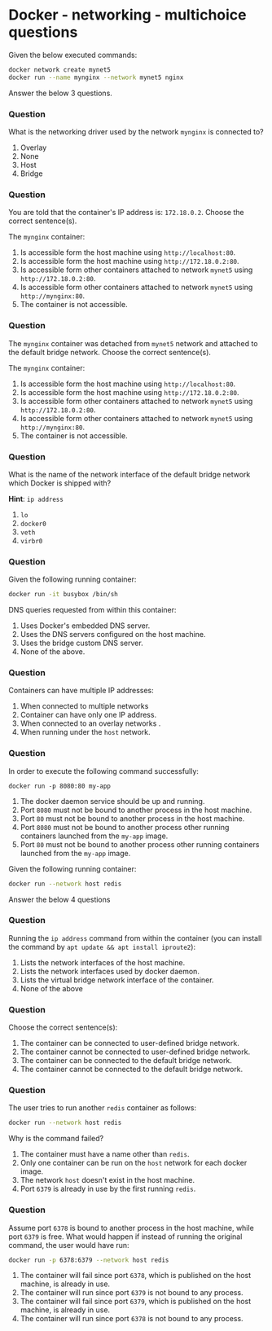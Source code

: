 # Docker - networking - multichoice questions

Given the below executed commands: 

```bash
docker network create mynet5
docker run --name mynginx --network mynet5 nginx
```

Answer the below 3 questions. 

### Question

What is the networking driver used by the network `mynginx` is connected to?

1. Overlay
2. None 
3. Host
4. Bridge

### Question 

You are told that the container's IP address is: `172.18.0.2`.
Choose the correct sentence(s).

The `mynginx` container:

1. Is accessible form the host machine using `http://localhost:80`.
2. Is accessible form the host machine using `http://172.18.0.2:80`.
3. Is accessible form other containers attached to network `mynet5` using `http://172.18.0.2:80`.
4. Is accessible form other containers attached to network `mynet5` using `http://mynginx:80`.
5. The container is not accessible.

### Question 

The `mynginx` container was detached from `mynet5` network and attached to the default bridge network.
Choose the correct sentence(s).

The `mynginx` container:

1. Is accessible form the host machine using `http://localhost:80`.
2. Is accessible form the host machine using `http://172.18.0.2:80`.
3. Is accessible form other containers attached to network `mynet5` using `http://172.18.0.2:80`.
4. Is accessible form other containers attached to network `mynet5` using `http://mynginx:80`.
5. The container is not accessible.

### Question 

What is the name of the network interface of the default bridge network which Docker is shipped with?  

**Hint**: `ip address`

1. `lo`
2. `docker0`
3. `veth`
4. `virbr0`

### Question 

Given the following running container:

```bash
docker run -it busybox /bin/sh
```

DNS queries requested from within this container: 

1. Uses Docker's embedded DNS server.
2. Uses the DNS servers configured on the host machine.
3. Uses the bridge custom DNS server.
4. None of the above. 

### Question 

Containers can have multiple IP addresses:

1. When connected to multiple networks
2. Container can have only one IP address. 
3. When connected to an overlay networks .
4. When running under the `host` network. 

### Question 

In order to execute the following command successfully:

```
docker run -p 8080:80 my-app
``` 

1. The docker daemon service should be up and running.
2. Port `8080` must not be bound to another process in the host machine.
3. Port `80` must not be bound to another process in the host machine.
4. Port `8080` must not be bound to another process other running containers launched from the `my-app` image.
5. Port `80` must not be bound to another process other running containers launched from the `my-app` image.

Given the following running container: 

```bash 
docker run --network host redis
```

Answer the below 4 questions

### Question 

Running the `ip address` command from within the container (you can install the command by `apt update && apt install iproute2`): 

1. Lists the network interfaces of the host machine.
2. Lists the network interfaces used by docker daemon.
3. Lists the virtual bridge network interface of the container.
4. None of the above

### Question

Choose the correct sentence(s):

1. The container can be connected to user-defined bridge network.
2. The container cannot be connected to user-defined bridge network.
3. The container can be connected to the default bridge network.
4. The container cannot be connected to the default bridge network.

### Question

The user tries to run another `redis` container as follows:

```bash 
docker run --network host redis
```

Why is the command failed? 

1. The container must have a name other than `redis`.
2. Only one container can be run on the `host` network for each docker image.
3. The network `host` doesn't exist in the host machine.
4. Port `6379` is already in use by the first running `redis`.


### Question 

Assume port `6378` is bound to another process in the host machine, 
while port `6379` is free.
What would happen if instead of running the original command, the user would have run:

```bash 
docker run -p 6378:6379 --network host redis
```

1. The container will fail since port `6378`, which is published on the host machine, is already in use.
1. The container will run since port `6379` is not bound to any process.
1. The container will fail since port `6379`, which is published on the host machine, is already in use.
1. The container will run since port `6378` is not bound to any process.


